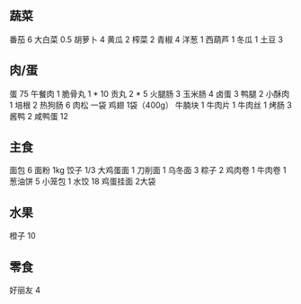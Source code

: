## 蔬菜

番茄 6
大白菜 0.5
胡萝卜 4
黄瓜 2
榨菜 2
青椒 4
洋葱 1
西葫芦 1
冬瓜 1
土豆 3

## 肉/蛋

蛋 75
午餐肉 1
脆骨丸 1 * 10
贡丸 2 * 5
火腿肠 3
玉米肠 4
卤蛋 3
鸭腿 2
小酥肉 1
培根 2
热狗肠 6
肉松 一袋
鸡翅 1袋（400g）
牛腩块 1
牛肉片 1
牛肉丝 1
烤肠 3
酱鸭 2
咸鸭蛋 12

## 主食

面包 6
面粉 1kg
饺子 1/3
大鸡蛋面 1
刀削面 1
乌冬面 3
粽子 2
鸡肉卷 1
牛肉卷 1
葱油饼 5
小笼包 1
水饺 18
鸡蛋挂面 2大袋

## 水果

橙子 10

## 零食

好丽友 4